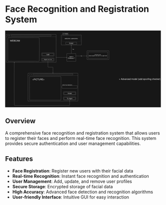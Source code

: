# Face Recognition and Registration System

![Face Recognition](./assets/face-recognition.png)

## Overview

A comprehensive face recognition and registration system that allows users to register their faces and perform real-time face recognition. This system provides secure authentication and user management capabilities.

## Features

- **Face Registration**: Register new users with their facial data
- **Real-time Recognition**: Instant face recognition and authentication
- **User Management**: Add, update, and remove user profiles
- **Secure Storage**: Encrypted storage of facial data
- **High Accuracy**: Advanced face detection and recognition algorithms
- **User-friendly Interface**: Intuitive GUI for easy interaction

